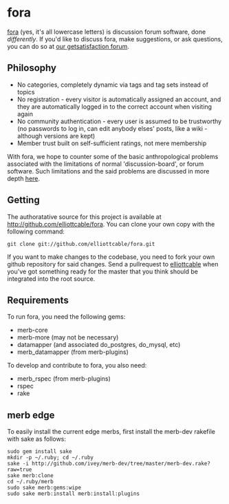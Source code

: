 fora
====

[fora][1] (yes, it's all lowercase letters) is discussion forum software,
done *differently*. If you'd like to discuss fora, make suggestions, or ask
questions, you can do so at [our getsatisfaction forum][2].

  [1]: <http://fora.yreality.net/> (fora homepage)
  [2]: <http://getsatisfaction.com/elliottcable/products/elliottcable_fora>

Philosophy
----------

* No categories, completely dynamic via tags and tag sets instead of topics
* No registration - every visitor is automatically assigned an account, and
they are automatically logged in to the correct account when visiting again
* No community authentication - every user is assumed to be trustworthy (no
passwords to log in, can edit anybody elses' posts, like a wiki - although
versions are kept)
* Member trust built on self-sufficient ratings, not mere membership

With fora, we hope to counter some of the basic anthropological problems
associated with the limitations of normal 'discussion-board', or forum
software. Such limitations and the said problems are discussed in more
depth [here][3].

  [3]: <http://wakaba.c3.cx/shii/shiichan> (Discussion and comparision of forum software vs. 2ch-type software)

Getting
-------

The authoratative source for this project is available at
<http://github.com/elliottcable/fora>. You can clone your own copy with the
following command:

    git clone git://github.com/elliottcable/fora.git

If you want to make changes to the codebase, you need to fork your own github
repository for said changes. Send a pullrequest to [elliottcable][4]
when you've got something ready for the master that you think should be
integrated into the root source.

  [4]: <http://github.com/elliottcable> (elliottcable's github account)

Requirements
------------

To run fora, you need the following gems:

* merb-core
* merb-more (may not be necessary)
* datamapper (and associated do_postgres, do_mysql, etc)
* merb_datamapper (from merb-plugins)

To develop and contribute to fora, you also need:

* merb_rspec (from merb-plugins)
* rspec
* rake

merb edge
---------

To easily install the current edge merbs, first install the merb-dev rakefile with sake as follows:

    sudo gem install sake
    mkdir -p ~/.ruby; cd ~/.ruby
    sake -i http://github.com/ivey/merb-dev/tree/master/merb-dev.rake?raw=true
    sake merb:clone
    cd ~/.ruby/merb
    sudo sake merb:gems:wipe
    sudo sake merb:install merb:install:plugins